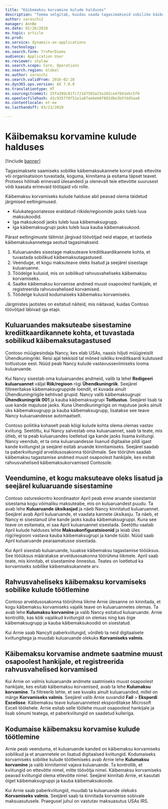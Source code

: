 ```yaml
---
title: "Käibemaksu korvamine kulude halduses"
description: "Teema selgitab, kuidas saada tagasimakseid sobilike käibemaksukannete korral."
author: saraschi2
manager: AnnBe
ms.date: 02/26/2018
ms.topic: article
ms.prod: 
ms.service: dynamics-ax-applications
ms.technology: 
ms.search.form: TrvPerDiems
audience: Application User
ms.reviewer: shylaw
ms.search.scope: Core, Operations
ms.search.region: Global
ms.author: saraschi
ms.search.validFrom: 2016-02-28
ms.dyn365.ops.version: AX 7.0.0
ms.translationtype: HT
ms.sourcegitcommit: 25fa39dc81fc721d7593a25a102ce47041ebc5f0
ms.openlocfilehash: d1c9357f8f51e1a87aebeb8f802dbe3b5fdd5aa0
ms.contentlocale: et-ee
ms.lasthandoff: 03/13/2018

---
```


# <a name="vat-recovery-in-expense-management"></a>Käibemaksu korvamine kulude halduses

[!include [banner](../includes/banner.md)]

Tagasimaksete saamiseks sobilike käibemaksukannete korral peab ettevõte või organisatsioon tuvastada, koguma, kinnitama ja esitama täpset teavet. Protsess hõlmab erinevaid ülesandeid ja olenevalt teie ettevõtte suurusest võib kaasata erinevaid töötajaid või rolle.

Käibemaksu korvamiseks kulude halduse abil peavad olema täidetud järgmised eeltingimused.

- Kulukategooriatesse eraldatud riikide/regioonide jaoks tuleb luua maksukoodid.
- Iga maksukoodi jaoks tuleb luua käibemaksugrupp.
- Iga käibemaksugrupi jaoks tuleb luua kauba käibemaksukood.

Pärast eeltingimuste täitmist järgivad töövõtjad neid etappe, et taotleda käibemaksukannetega seotud tagasimakseid.

1. Kuluaruandes sisestage maksuteave krediitkaardikannete kohta, et tuvastada sobilikud käibemaksutagastused.
2. Veenduge, et kogu maksuteave oleks lisatud ja seejärel sisestage kuluaruanne.
3. Töödelge kulusid, mis on sobilikud rahvusvaheliseks käibemaksu korvamiseks.
4. Saatke käibemaksu korvamise andmed muust osapoolest hankijale, et registreerida rahvusvahelised korvamised.
5. Töödelge kulusid kodumaiseks käibemaksu korvamiseks.

Järgmistes jaotistes on esitatud näiteid, mis näitavad, kuidas Contoso töövõtjad läbivad iga etapi.

## <a name="on-an-expense-report-enter-tax-information-about-credit-card-transactions-to-identify-eligible-vat-refunds"></a>Kuluaruandes maksuteabe sisestamine krediitkaardikannete kohta, et tuvastada sobilikud käibemaksutagastused

Contoso müügiesindaja Nancy, kes elab USAs, naasis hiljuti müügireisilt Ühendkuningriiki. Reisi ajal tekkisid tal mõned isikliku krediitkaardi kulutused toitlustuse eest. Nüüd peab Nancy kulude vastavusseviimiseks looma kuluaruande.

Kui Nancy sisestab oma kuluaruandes andmeid, valib ta lehel **Redigeeri kuluaruannet** väljal **Riik/regioon** riigi **Ühendkuningriik**. Seejärel filtreeritakse käibemaksugruppide loendit, et kuvada ainult Ühendkuningriigile kehtivad grupid. Nancy valib käibemaksugrupi **Ühendkuningriik 001** ja kauba käibemaksugrupi **Toitlustus**. Seejärel lisab ta uue kande majutuse jaoks. Kuna Ühendkuningriigis on majutuse jaoks ainult üks käibemaksugrupp ja kauba käibemaksugrupp, lisatakse see teave Nancy kuluaruandesse automaatselt.

Contoso poliitika kohaselt peab kõigi kulude kohta olema olemas vastav kviitung. Seetõttu, kui Nancy salvestab oma kuluaruannet, saab ta teate, mis ütleb, et ta peab kuluaruandes loetletud iga kande jaoks lisama kviitungi. Nancy veendub, et ta oma kuluaruandesse lisanud digitaalse pildi igast kande kviitungist ja seejärel esitab aruande kinnitamiseks. Seejärel saadab ta paberkviitungid arveldusosakonna töörühmale. See töörühm saadab käibemaksu tagastamise andmed muust osapoolest hankijale, kes esitab rahvusvahelised käibemaksukorvamised Contosole.

## <a name="make-sure-that-all-tax-information-is-complete-and-then-post-the-expense-report"></a>Veendumine, et kogu maksuteave oleks lisatud ja seejärel kuluaruande sisestamine

Contoso ostureskontro koordinaator April peab enne aruande sisestamist sisestama kogu võimaliku maksuteabe, mis on kuluaruandest puudu. Ta avab lehe **Kuluaruande üksikasjad** ja näeb Nancy kinnitatud kuluaruannet. Seejärel avab April kuluaruande, et vaadata kannete üksikasju. Ta näeb, et Nancy ei sisestanud ühe kande jaoks kauba käibemaksugruppi. Kuna see teave on esitamata, ei saa April kuluaruannet sisestada. Seetõttu vaatab April kulude halduses lehte **Maksukonfiguratsioonid** ja leiab üles riigi/regiooni vastava kauba käibemaksugrupi ja kande tüübi. Nüüd saab April kuluaruande pearaamatusse sisestada.

Kui April sisestab kuluaruande, luuakse käibemaksu tagastamise tööüksus. See tööüksus määratakse arveldusosakonna töörühma liikmele. April saab teate, mis kinnitab, et sisestamine õnnestus. Teates on loetletud ka korvamiseks sobilike käibemaksukannete arv.

## <a name="process-expenses-that-are-eligible-for-international-vat-recovery"></a>Rahvusvaheliseks käibemaksu korvamiseks sobilike kulude töötlemine

Contoso arveldusosakonna töörühma liikme Arnie ülesanne on kinnitada, et kogu käibemaksu korvamiseks vajalik teave on kuluaruannetes olemas. Ta avab lehe **Kulumaksu korvamine** ja valib Nancy esitatud kuluaruande. Arnie kontrollib, kas kõik vajalikud kviitungid on olemas ning kas õige käibemaksugrupp ja kauba käibemaksukoodid on sisestatud.

Kui Arnie saab Nancylt paberkviitungid, võrdleb ta neid digitaalsete kviitungitega ja muudab kuluaruande olekuks **Korvamiseks valmis**.

## <a name="send-vat-recovery-data-to-the-third-party-vendor-to-file-international-recovery-returns"></a>Käibemaksu korvamise andmete saatmine muust osapoolest hankijale, et registreerida rahvusvahelised korvamised

Kui Arnie on valmis kuluaruande andmete saatmiseks muust osapoolest hankijale, kes esitab käibemaksu korvamised, avab ta lehe **Kulumaksu korvamine**. Ta filtreerib lehte, et see kuvaks ainult kuluaruanded, millel on märge **Korvamiseks valmis**. Seejärel valib Arnie suvandid **Fail** &gt; **Ekspordi Excelisse**. Käibemaksu teave kuluaruannetest eksporditakse Microsoft Exceli töölehele. Arnie esitab selle töölehe muust osapoolest hankijale ja lisab sõnumi teatega, et paberkviitungid on saadetud kulleriga.

## <a name="process-expenses-for-domestic-vat-recovery"></a>Kodumaise käibemaksu korvamise kulude töötlemine

Arnie peab veenduma, et kuluaruande kanded on käibemaksu korvamiseks sobilikud ja et aruannetele on lisatud digitaalsed kviitungid. Kodumaiseks korvamiseks sobilike kulude töötlemiseks avab Arnie lehe **Kulumaksu korvamine** ja valib kinnitamist vajava kuluaruande. Ta kontrollib, et kviitungid on ettevõtte nimel, mitte töövõtja nimel. Käibemaksu korvamiseks peavad kviitungid olema ettevõtte nimel. Seejärel kinnitab Arnie, et kasutati õiget käibemaksugruppi ja kauba käibemaksukoode.

Kui Arnie saab paberkviitungid, muudab ta kuluaruande olekuks **Korvamiseks valmis**. Seejärel saab ta kinnitada korvamise sobivale maksuasutusele. Praegusel juhul on vastutav maksuasutus USAs IRS.

